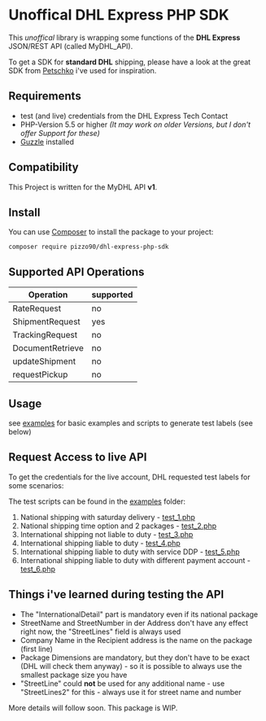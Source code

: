 # Unoffical DHL Express PHP SDK

This *unoffical* library is wrapping some functions of the **DHL Express** JSON/REST API (called MyDHL_API).

To get a SDK for **standard DHL** shipping, please have a look at the great SDK from [Petschko](https://github.com/Petschko/dhl-php-sdk) i've used for inspiration.


## Requirements

- test (and live) credentials from the DHL Express Tech Contact
- PHP-Version 5.5 or higher _(It may work on older Versions, but I don't offer Support for these)_
- [Guzzle](http://docs.guzzlephp.org/en/stable/) installed

## Compatibility

This Project is written for the MyDHL API  **v1**.

## Install

You can use [Composer](https://getcomposer.org/) to install the package to your project:

`composer require pizzo90/dhl-express-php-sdk`

## Supported API Operations

| Operation | supported |
|---|---|
| RateRequest | no |
| ShipmentRequest | yes |
| TrackingRequest | no |
| DocumentRetrieve | no |
| updateShipment | no |
| requestPickup | no |


## Usage

see [examples](/examples) for basic examples and scripts to generate test labels (see below)

## Request Access to live API

To get the credentials for the live account, DHL requested test labels for some scenarios:

The test scripts can be found in the [examples](/examples) folder:

1. National shipping with saturday delivery - [test_1.php](/examples/test_1.php)
2. National shipping time option and 2 packages - [test_2.php](/examples/test_2.php)
3. International shipping not liable to duty - [test_3.php](/examples/test_3.php)
4. International shipping liable to duty - [test_4.php](/examples/test_4.php)
5. International shipping liable to duty with service DDP - [test_5.php](/examples/test_5.php)
6. International shipping liable to duty with different payment account - [test_6.php](/examples/test_6.php)


## Things i've learned during testing the API

- The "InternationalDetail" part is mandatory even if its national package
- StreetName and StreetNumber in der Address don't have any effect right now, the "StreetLines" field is always used
- Company Name in the Recipient address is the name on the package (first line)
- Package Dimensions are mandatory, but they don't have to be exact (DHL will check them anyway) - so it is possible to always use the smallest package size you have
- "StreetLine" could **not** be used for any additional name - use "StreetLines2" for this - always use it for street name and number


More details will follow soon. This package is WIP.